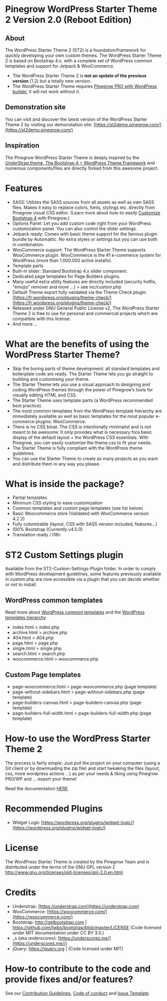 # Pinegrow WordPress Starter Theme 2 Version 2.0 (Reboot Edition)

## About

The WordPress Starter Theme 2 (ST2) is a foundation/framework for quickly developing your own custom themes. 
The WordPress Starter Theme 2 is based on Bootstrap 4.x, with a complete set of WordPress common templates and support for Jetpack & WooCommerce.

- The WordPress Starter Theme 2 is **not an update of the previous version** (1.2) but a totally new version.
- The WordPress Starter Theme requires [Pinegrow PRO with WordPress builder](https://pinegrow.com/), it will not work without it.


## Demonstration site

You can visit and discover the latest version of the WordPress Starter Theme 2 by visiting our demonstation site: [https://st2demo.pinegrow.com/](https://st2demo.pinegrow.com/)


## Inspiration
The Pinegrow WordPress Starter Theme is deeply inspired by the [UnderStrap theme, The Bootstrap 4 + WordPress Theme Framework](https://understrap.com) and numerous components/files are directly forked from this awesome project.

# Features

- SASS: Utilizes the SASS sources from all assets as well as own SASS files. Makes it easy to replace colors, fonts, stylings etc. directly from Pinegrow visual CSS editor. (Learn more about how-to easily [Customize Bootstrap 4](https://pinegrow.com/docs/bootstrap-visual-editor/customize-bootstrap-4-themes/) with Pinegrow.)
- Options Panel: Let you add custom code right from your WordPress customization panel. You can also control the slider settings.
- Jetpack ready: Comes with basic theme support for the famous plugin bundle by Automattic. No extra styles or settings but you can use both in combination.
- WooCommerce support: The WordPress Starter Theme supports WooCommerce plugin. WooCommerce is the #1 e-commerce system for WordPress (more than 1.000.000 active installs).
- Template parts
- Built-in slider: Standard Bootstrap 4.x slider component.
- Dedicated page templates for Page Builders plugins.
- Many useful extra utility features are directly included (security hotfix, "emojis" remover and more ...) > see inc/custom.php
- Default Theme export fully validated via the Theme Check plugin. [https://fr.wordpress.org/plugins/theme-check/](https://fr.wordpress.org/plugins/theme-check/)
- Released under GNU General Public License v2, The WordPress Starter Theme 2 is free to use for personal and commercial projects which are compatible with this license.
- And more ...

# What are the benefits of using the WordPress Starter Theme?

- Skip the boring parts of theme development: all standard templates and boilerplate code are ready. The Starter Theme lets you go straight to building and customising your theme.
- The Starter Theme lets you use a visual approach to designing and coding WordPress themes through the power of Pinegrow’s tools for visually editing HTML and CSS.
- The Starter Theme uses template parts (a WordPress recommended best practice).
- The most common templates from the WordPress template hierarchy are immediately available as well as basic templates for the most popular e-commerce plugins: WooCommerce.
- There is no CSS bloat. The CSS is intentionally minimalist and is not meant to be awesome. It only provides what is necessary fora basic display of the default layout + the WordPress CSS essentials. With Pinegrow, you can easily customize the theme.css to fit your needs.
- The Starter Theme is fully compliant with the WordPress theme guidelines.
- You can use the Starter Theme to create as many projects as you want and distribute them in any way you please.

# What is inside the package?

- Partial templates
- Minimum CSS styling to ease customization
- Common templates and custom page templates (see list below)
- Basic Woocommerce store (Validated with WooCommerce version 4.2.2)
- Fully cutomizable (layout, CSS  with SASS version included, features…)
- 100% Bootstrap (Currently v4.5.0)
- Translation ready / I18n

# ST2 Custom Settings plugin

Available from the ST2-Custom-Settings-Plugin folder.
In order to comply with WordPress development guidelines, some features previously available in custom.php are now accessible via a plugin that you can decide whether or not to install.

## WordPress common templates

Read more about [WordPress common templates](https://developer.wordpress.org/themes/basics/template-files/) and the [WordPress templates hierarchy](https://developer.wordpress.org/themes/basics/template-hierarchy/)

- index.html > index.php
- archive.html > archive.php
- 404.html > 404.php
- page.html > page.php
- single.html > single.php
- search.html > search.php
- woocommerce.html > woocommerce.php

## Custom Page templates

- page-woocommerce.html > page-woocommerce.php (page template)
- page-without-sidebars.html > page-without-sidebars.php (page template)
- page-builders-canvas.html > page-builders-canvas.php (page template)
- page-builders-full-width.html > page-builders-full-width.php (page template)



# How-to use the WordPress Starter Theme 2

The process is fairly simple: Just pull the project on your computer (using a Git client or by downloading the zip file) and start tweaking the files (layout, css, more wordpress actions ...) as per your needs & liking using Pinegrow PRO/WP and ... export your theme!

Read the documentation [HERE](https://github.com/Pinegrow/PGWPBootstrap4StarterTheme/wiki) 


# Recommended Plugins

- Widget Logic [https://wordpress.org/plugins/widget-logic/](https://wordpress.org/plugins/widget-logic/)

# License
The WordPress Starter Theme is created by the Pinegrow Team and is distributed under the terms of the GNU GPL version 2
http://www.gnu.org/licenses/old-licenses/gpl-2.0.en.html

# Credits
- Understrap: [https://understrap.com](https://understrap.com)
- WooCommerce: [https://woocommerce.com/](https://woocommerce.com/)
- Bootstrap: http://getbootstrap.com | https://github.com/twbs/bootstrap/blob/master/LICENSE (Code licensed under MIT documentation under CC BY 3.0.)
- _s (aka underscores): [https://underscores.me/](https://underscores.me//)
- jQuery: https://jquery.org | (Code licensed under MIT)

# How-to contribute to the code and provide fixes and/or features?

See our [Contribution Guidelines](https://github.com/Pinegrow/PGWPBootstrap4StarterTheme/blob/master/CONTRIBUTING.md), [Code of conduct](https://github.com/Pinegrow/PGWPBootstrap4StarterTheme/blob/master/CODE-OF-CONDUCT.md) and [Issue Template](https://github.com/Pinegrow/PGWPBootstrap4StarterTheme/blob/master/ISSUE_TEMPLATE.md).


